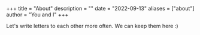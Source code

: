 +++
title = "About"
description = ""
date = "2022-09-13"
aliases = ["about"]
author = "You and I"
+++

Let's write letters to each other more often. We can keep them here :)
